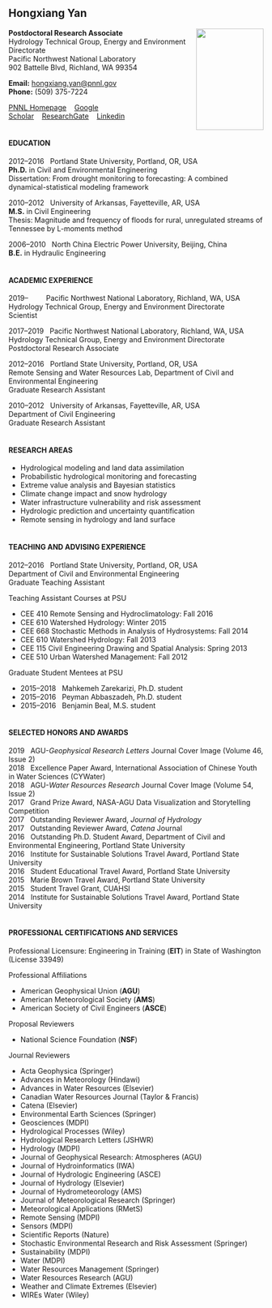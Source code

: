 ## Hongxiang Yan
<img src="https://preview.ibb.co/iJDyJy/Yan.jpg" width="133.5" height="200" align="right">

**Postdoctoral Research Associate** <br />
Hydrology Technical Group, Energy and Environment Directorate <br />
Pacific Northwest National Laboratory <br />
902 Battelle Blvd, Richland, WA 99354        

**Email:** hongxiang.yan@pnnl.gov <br />
**Phone:** (509) 375-7224

[PNNL Homepage](https://hydrology.pnnl.gov/staff/staff_info.asp?staff_num=3091)&nbsp;&nbsp;&nbsp;&nbsp;[Google Scholar](https://scholar.google.com/citations?user=d4lXobIAAAAJ&hl=en)&nbsp;&nbsp;&nbsp;&nbsp;[ResearchGate](https://www.researchgate.net/profile/Hongxiang_Yan)&nbsp;&nbsp;&nbsp;&nbsp;[Linkedin](https://www.linkedin.com/in/hongxiangyan/) <br /> <br />

#### EDUCATION

2012–2016&nbsp;&nbsp;&nbsp;Portland State University, Portland, OR, USA<br />
**Ph.D.** in Civil and Environmental Engineering<br />
Dissertation: From drought monitoring to forecasting: A combined dynamical-statistical modeling framework<br />

2010–2012&nbsp;&nbsp;&nbsp;University of Arkansas, Fayetteville, AR, USA<br />
**M.S.** in Civil Engineering<br />
Thesis: Magnitude and frequency of floods for rural, unregulated streams of Tennessee by L-moments method<br />

2006–2010&nbsp;&nbsp;&nbsp;North China Electric Power University, Beijing, China<br />
**B.E.** in Hydraulic Engineering<br /> <br />

#### ACADEMIC EXPERIENCE 
2019–&nbsp;&nbsp;&nbsp;&nbsp;&nbsp;&nbsp;&nbsp;&nbsp;&nbsp;Pacific Northwest National Laboratory, Richland, WA, USA<br />
Hydrology Technical Group, Energy and Environment Directorate<br />
Scientist<br />

2017–2019&nbsp;&nbsp;&nbsp;Pacific Northwest National Laboratory, Richland, WA, USA<br />
Hydrology Technical Group, Energy and Environment Directorate<br />
Postdoctoral Research Associate<br />

2012–2016&nbsp;&nbsp;&nbsp;Portland State University, Portland, OR, USA<br />
Remote Sensing and Water Resources Lab, Department of Civil and Environmental Engineering<br />
Graduate Research Assistant<br />

2010–2012&nbsp;&nbsp;&nbsp;University of Arkansas, Fayetteville, AR, USA<br />
Department of Civil Engineering<br />
Graduate Research Assistant<br /><br />

#### RESEARCH AREAS
- Hydrological modeling and land data assimilation 
- Probabilistic hydrological monitoring and forecasting
- Extreme value analysis and Bayesian statistics
- Climate change impact and snow hydrology
- Water infrastructure vulnerability and risk assessment 
- Hydrologic prediction and uncertainty quantification
- Remote sensing in hydrology and land surface 
<br /><br />

#### TEACHING AND ADVISING EXPERIENCE
2012–2016&nbsp;&nbsp;&nbsp;Portland State University, Portland, OR, USA<br />
Department of Civil and Environmental Engineering<br />
Graduate Teaching Assistant

Teaching Assistant Courses at PSU
- CEE 410 Remote Sensing and Hydroclimatology: Fall 2016
- CEE 610 Watershed Hydrology: Winter 2015
- CEE 668 Stochastic Methods in Analysis of Hydrosystems: Fall 2014
- CEE 610 Watershed Hydrology: Fall 2013
- CEE 115 Civil Engineering Drawing and Spatial Analysis: Spring 2013
- CEE 510 Urban Watershed Management: Fall 2012

Graduate Student Mentees at PSU
- 2015–2018&nbsp;&nbsp;&nbsp;Mahkemeh Zarekarizi, Ph.D. student
- 2015–2016&nbsp;&nbsp;&nbsp;Peyman Abbaszadeh, Ph.D. student
- 2015–2016&nbsp;&nbsp;&nbsp;Benjamin Beal, M.S. student
<br /><br />

#### SELECTED HONORS AND AWARDS
2019&nbsp;&nbsp;&nbsp;AGU-<em>Geophysical Research Letters</em> Journal Cover Image (Volume 46, Issue 2) <br />
2018&nbsp;&nbsp;&nbsp;Excellence Paper Award, International Association of Chinese Youth in Water Sciences (CYWater) <br />
2018&nbsp;&nbsp;&nbsp;AGU-<em>Water Resources Research</em> Journal Cover Image (Volume 54, Issue 2) <br />
2017&nbsp;&nbsp;&nbsp;Grand Prize Award, NASA-AGU Data Visualization and Storytelling Competition <br />
2017&nbsp;&nbsp;&nbsp;Outstanding Reviewer Award, <em>Journal of Hydrology</em> <br />
2017&nbsp;&nbsp;&nbsp;Outstanding Reviewer Award, <em>Catena</em> Journal <br />
2016&nbsp;&nbsp;&nbsp;Outstanding Ph.D. Student Award, Department of Civil and Environmental Engineering, Portland State University <br />
2016&nbsp;&nbsp;&nbsp;Institute for Sustainable Solutions Travel Award, Portland State University <br />
2016&nbsp;&nbsp;&nbsp;Student Educational Travel Award, Portland State University <br />
2015&nbsp;&nbsp;&nbsp;Marie Brown Travel Award, Portland State University <br />
2015&nbsp;&nbsp;&nbsp;Student Travel Grant, CUAHSI <br />
2014&nbsp;&nbsp;&nbsp;Institute for Sustainable Solutions Travel Award, Portland State University <br /> <br />

#### PROFESSIONAL CERTIFICATIONS AND SERVICES 
Professional Licensure: Engineering in Training (**EIT**) in State of Washington (License 33949) 

Professional Affiliations
- American Geophysical Union (**AGU**)
- American Meteorological Society (**AMS**)
- American Society of Civil Engineers (**ASCE**) 

Proposal Reviewers
- National Science Foundation (**NSF**)

Journal Reviewers
- Acta Geophysica (Springer)
- Advances in Meteorology (Hindawi)
- Advances in Water Resources (Elsevier)
- Canadian Water Resources Journal (Taylor & Francis)
- Catena (Elsevier)
- Environmental Earth Sciences (Springer)
- Geosciences (MDPI)
- Hydrological Processes (Wiley)
- Hydrological Research Letters (JSHWR)
- Hydrology (MDPI)
- Journal of Geophysical Research: Atmospheres (AGU)
- Journal of Hydroinformatics (IWA)
- Journal of Hydrologic Engineering (ASCE)
- Journal of Hydrology (Elsevier)
- Journal of Hydrometeorology (AMS)
- Journal of Meteorological Research (Springer)
- Meteorological Applications (RMetS)
- Remote Sensing (MDPI)
- Sensors (MDPI)
- Scientific Reports (Nature)
- Stochastic Environmental Research and Risk Assessment (Springer)
- Sustainability (MDPI)
- Water (MDPI)
- Water Resources Management (Springer)
- Water Resources Research (AGU)
- Weather and Climate Extremes (Elsevier)
- WIREs Water (Wiley)


